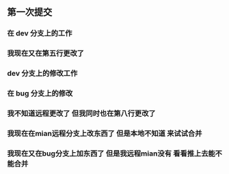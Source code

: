## 第一次提交

### 在 dev 分支上的工作

### 我现在又在第五行更改了
### dev 分支上的修改工作

### 在 bug 分支上的修改

### 我不知道远程更改了 但我同时也在第八行更改了
### 我现在在mian远程分支上改东西了 但是本地不知道 来试试合并
### 我现在又在bug分支上加东西了 但是我远程mian没有 看看推上去能不能合并